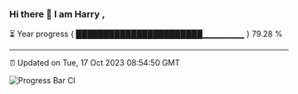 ### Hi there 👋 I am Harry , 

⏳ Year progress { ███████████████████████▁▁▁▁▁▁▁ } 79.28 %

---

⏰ Updated on Tue, 17 Oct 2023 08:54:50 GMT

![Progress Bar CI](https://github.com/duykhang68/duykhang68/workflows/Progress%20Bar%20CI/badge.svg)
